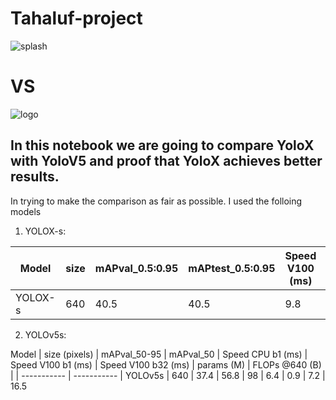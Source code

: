 # Tahaluf-project
![splash](https://user-images.githubusercontent.com/61900536/211860109-a0f40f5b-7ede-444c-aa2b-f53288872fb1.png)

# VS

![logo](https://user-images.githubusercontent.com/61900536/211860333-ecf767e2-4521-4ead-ad2e-a292373a2e9b.png)

## In this notebook we are going to compare YoloX with YoloV5 and proof that YoloX achieves better results.

In trying to make the comparison as fair as possible. I used the folloing models

1. YOLOX-s:

| Model | size | mAPval_0.5:0.95 | mAPtest_0.5:0.95 | Speed V100 (ms) | Params(M) | FLOPs (G) |
| ----------- | ----------- | ----------- | ----------- | ----------- | -----------  | ----------- | 
YOLOX-s |	640	| 40.5	| 40.5	| 9.8	| 9.0	| 26.8


2. YOLOv5s:

Model	| size (pixels)	| mAPval_50-95 |	mAPval_50 |	Speed CPU b1 (ms)	| Speed V100 b1 (ms)	| Speed V100 b32 (ms)	| params (M) |	FLOPs @640 (B) |
| ----------- | ----------- |
YOLOv5s	| 640	| 37.4	| 56.8	| 98	| 6.4	| 0.9	| 7.2	| 16.5
